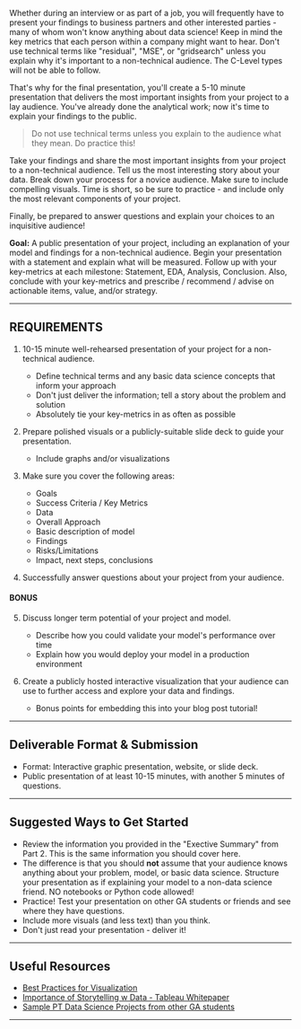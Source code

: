 Whether during an interview or as part of a job, you will frequently have to present your findings to business partners and other interested parties - many of whom won't know anything about data science!  Keep in mind the key metrics that each person within a company might want to hear.  Don't use technical terms like "residual", "MSE", or "gridsearch" unless you explain why it's important to a non-technical audience.  The C-Level types will not be able to follow.

That's why for the final presentation, you'll create a 5-10 minute presentation that delivers the most important insights from your project to a lay audience. You've already done the analytical work; now it's time to explain your findings to the public.

> Do not use technical terms unless you explain to the audience what they mean.  Do practice this!

Take your findings and share the most important insights from your project to a non-technical audience. Tell us the most interesting story about your data. Break down your process for a novice audience. Make sure to include compelling visuals. Time is short, so be sure to practice - and include only the most relevant components of your project.

Finally, be prepared to answer questions and explain your choices to an inquisitive audience!

**Goal:** A public presentation of your project, including an explanation of your model and findings for a non-technical audience.  Begin your presentation with a statement and explain what will be measured.  Follow up with your key-metrics at each milestone:  Statement, EDA, Analysis, Conclusion.  Also, conclude with your key-metrics and prescribe / recommend / advise on actionable items, value, and/or strategy.

---

## REQUIREMENTS

1. 10-15 minute well-rehearsed presentation of your project for a non-technical audience.
   - Define technical terms and any basic data science concepts that inform your approach
   - Don't just deliver the information; tell a story about the problem and solution
   - Absolutely tie your key-metrics in as often as possible

2. Prepare polished visuals or a publicly-suitable slide deck to guide your presentation. 
   - Include graphs and/or visualizations

3. Make sure you cover the following areas:
   - Goals
   - Success Criteria / Key Metrics
   - Data
   - Overall Approach
   - Basic description of model
   - Findings
   - Risks/Limitations
   - Impact, next steps, conclusions
   
4. Successfully answer questions about your project from your audience.

#### BONUS

5. Discuss longer term potential of your project and model.
   - Describe how you could validate your model's performance over time
   - Explain how you would deploy your model in a production environment

6. Create a publicly hosted interactive visualization that your audience can use to further access and explore your data and findings.
   - Bonus points for embedding this into your blog post tutorial!

---

## Deliverable Format & Submission

- Format: Interactive graphic presentation, website, or slide deck.
- Public presentation of at least 10-15 minutes, with another 5 minutes of questions.

---

## Suggested Ways to Get Started

- Review the information you provided in the "Exective Summary" from Part 2. This is the same information you should cover here.
- The difference is that you should **not** assume that your audience knows anything about your problem, model, or basic data science. Structure your presentation as if explaining your model to a non-data science friend.  NO notebooks or Python code allowed!
- Practice! Test your presentation on other GA students or friends and see where they have questions.
- Include more visuals (and less text) than you think.
- Don't just read your presentation - deliver it!

---

## Useful Resources

- [Best Practices for Visualization ](https://drive.google.com/file/d/0Bx2SHQGVqWasWUpNX28yMTVuS1U/view?usp=sharing)
- [Importance of Storytelling w Data - Tableau Whitepaper](https://drive.google.com/file/d/0Bx2SHQGVqWasTmhYM1FHX3JfNEU/view?usp=sharing)
- [Sample PT Data Science Projects from other GA students](https://gallery.generalassemb.ly/DS?metro=)

---
